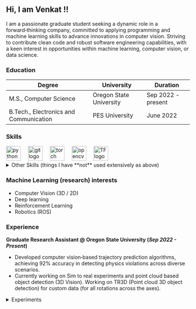## Hi, I am Venkat !!

I am a passionate graduate student seeking a dynamic role in a forward‑thinking company, committed to applying programming
and machine learning skills to advance innovations in computer vision. Striving to contribute clean code and robust software
engineering capabilities, with a keen interest in opportunities within machine learning, computer vision, or data science.

### Education
| Degree                          | University                                     | Duration         |
|---------------------------------|------------------------------------------------|------------------|
| M.S., Computer Science          | Oregon State University                       | Sep 2022 - present |
| B.Tech., Electronics and Communication | PES University                          | June 2022        |


### Skills

<div align="left">
  <img src="https://cdn.jsdelivr.net/gh/devicons/devicon/icons/python/python-original.svg" height="40" alt="python logo"  />
  <img width="12" />
  <img src="https://cdn.jsdelivr.net/gh/devicons/devicon/icons/git/git-original.svg" height="40" alt="git logo"  />
  <img width="12" />
  <img src="https://cdn.jsdelivr.net/gh/devicons/devicon/icons/pytorch/pytorch-original.svg" height="40" alt="torch logo"  />
  <img width="12" />
  <img src="https://cdn.jsdelivr.net/gh/devicons/devicon/icons/opencv/opencv-original.svg" height="40" alt="opencv logo"  />
  <img width="12" />
  <img src="https://cdn.jsdelivr.net/gh/devicons/devicon/icons/tensorflow/tensorflow-original.svg" height="40" alt="TF logo"  />

</div>

<details>
<summary>Other Skills (things I have **not** used extensively as above)</summary>
  - C++
  - Docker
  - MLFlow
  - ROS
  - Unity
  - OpenAI Gym
  - Postgres
</details>


### Machine Learning (research) interests
- Computer Vision (3D / 2D)
- Deep learning
- Reinforcement Learning
- Robotics (ROS)

### Experience
**Graduate Research Assistant @ Oregon State University (_Sep 2022 - Present_)**
- Developed computer vision‑based trajectory prediction algorithms, achieving 92% accuracy in detecting physics violations
across diverse scenarios.
- Currently working on Sim to real experiments and point cloud based object detection (3D Vision). Working on TR3D (Point cloud
3D object detection) for custom data (for all rotations across the axes).
<details>
  <summary>Experiments</summary>
    -  Research focused on capturing inter‑object and object‑environment interactions at long ranges, exploring 3D and point cloud
  versions.
    - Leveraged the Region Proposal Interaction Network to enhance model performance, yielding remarkable results on our custom MCS DARPA dataset
    - Used Motion Indeterminacy diffusion model for diverse trajectory prediction for intuitive physics experiments.
</details>

